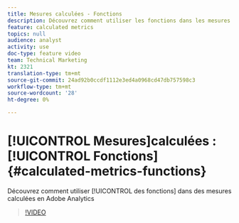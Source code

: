 ```yaml
---
title: Mesures calculées - Fonctions
description: Découvrez comment utiliser les fonctions dans les mesures calculées en Adobe Analytics
feature: calculated metrics
topics: null
audience: analyst
activity: use
doc-type: feature video
team: Technical Marketing
kt: 2321
translation-type: tm+mt
source-git-commit: 24ad92b0ccdf1112e3ed4a0968cd47db757598c3
workflow-type: tm+mt
source-wordcount: '28'
ht-degree: 0%

---
```



# [!UICONTROL Mesures]calculées : [!UICONTROL Fonctions] {#calculated-metrics-functions}

Découvrez comment utiliser [!UICONTROL des fonctions] dans des mesures  calculées en Adobe Analytics

>[!VIDEO](https://video.tv.adobe.com/v/25408/?quality=12)
